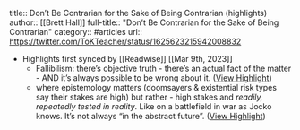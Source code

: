 title:: Don’t Be Contrarian for the Sake of Being Contrarian (highlights)
author:: [[Brett Hall]]
full-title:: "Don’t Be Contrarian for the Sake of Being Contrarian"
category:: #articles
url:: https://twitter.com/ToKTeacher/status/1625623215942008832

- Highlights first synced by [[Readwise]] [[Mar 9th, 2023]]
	- Fallibilism: there’s objective truth - there’s an actual fact of the matter - AND it’s always possible to be wrong about it. ([View Highlight](https://read.readwise.io/read/01gtwgtgs98c3vx5jx564twye9))
	- where epistemology matters (doomsayers & existential risk types say their stakes are high) but rather - high stakes and *readily, repeatedly tested in reality*. Like on a battlefield in war as Jocko knows. It’s not always “in the abstract future”. ([View Highlight](https://read.readwise.io/read/01gtwgv4bekm4g0r948rb8m24r))